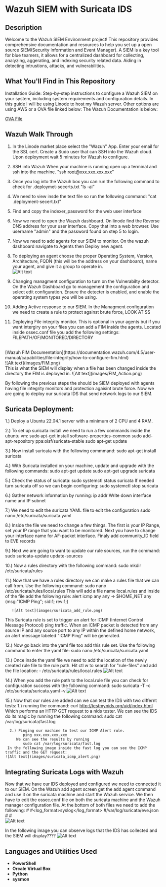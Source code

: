 <h1>Wazuh SIEM with Suricata IDS</h1>




<h2>Description</h2>
Welcome to the Wazuh SIEM Environment project! This repository provides comprehensive documentation and resources to help you set up a open source SIEM(Security Information and Event Manager). A SIEM is a key tool for blue teamers, it allows for a centralized dashboard for collecting, analyzing, aggerating, and indexing security related data. Aiding in detecting intrustions, attacks, and vulnerabilities.
<br />

<h2>What You'll Find in This Repository</h2>
Installation Guide: Step-by-step instructions to configure a Wazuh SIEM on your system, including system requirements and configuration details. In this guide I will be using Linode to host my Wazuh server. Other options are using AWS or a OVA file linked below:
The Wazuh Documentation is below: 

[OVA File](https://documentation.wazuh.com/current/development/packaging/generate-ova.html)
<br />
<h2>Wazuh Walk Through</h2>

1. In the Linode market place select the "Wazuh" App. Enter your email for the SSL cert. Create a Sudo user that can SSH into the Wazuh cloud. Upon deployment wait 5 minutes for Wazuh to configure.
2. SSH into Wazuh
   When your machine is running open up a terminal and ssh into the machine.
   "ssh root@xxx.xxx.xxx.xxx"
3. Once you log into the Wazuh box you can run the following command to check for .deploymet-secerts.txt
   "ls -al"
4. We need to view insde the text file so run the following command:
   "cat .deployment-secert.txt" 
5. Find and copy the indexer_password for the web user interface
6. Now we need to open the Wazuh dashboard. On linode find the Reverse DNS address for your user interface. Copy that into a web browser. Use username "admin" and the password found on step 5 to login.
7. Now we need to add agents for our SIEM to monitor. On the wazuh dashboard navigate to Agents then Deploy new agent.
8. To deploying an agent choose the proper Operating System, Version, Architecture, FQDN (this will be the address on your dashboard), name your agent, and give it a group to operate in.
   <br />
    ![Alt text](images/Agent.png)
   <br />
10. Changing managment configuration to turn on the Vulnerabilty detector. On the Wazuh Dashboard go to management the configuration and select edit configuration. Ensure the detecter is enabled, and enable the operating system types you will be using.
    
12. Adding Active response to our SIEM. In the Managment configuration we need to create a rule to protect against brute force, LOOK AT SS
13. Deploying File integrity monitor. This is optional in your agents but if you want intergiry on your files you can add a FIM inside the agents. Located inside ossec.conf file you add the following settings:    <directories realtime="yes" report_changes="yes" check_all="yes">FILEPATH/OF/MONITORED/DIRECTORY</directories>
<br />
[Wazuh FIM Documentation](https://documentation.wazuh.com/4.5/user-manual/capabilities/file-integrity/how-to-configure-fim.html)
<br />
![Alt text](images/FIM.png)
<br />
This is what the SIEM will display when a file has been changed inside the directory the FIM is deployed in.
 ![Alt text](images/FIM_Action.png)

By following the previous steps the should be SIEM deployed with agents having file integrity monitors and protection agaisint brute force. Now we are going to deploy our suricata IDS that send network logs to our SIEM.

<h2>Suricata Deployment:</h2>

1.) Deploy a Ubuntu 22.04.1 server with a minimum of 2 CPU and 4 RAM.

2.) To set up suricata install we need to run a few commands inside the ubuntu vm:
      sudo apt-get install software-properties-common
      sudo add-apt-repository ppa:oisf/suricata-stable
      sudo apt-get update

3.) Now install suricata with the following commmand:
      sudo apt-get install suricata

4.) With Suricata  installed on your machine, update and upgrade with the following commands:
      sudo apt-get update
      sudo apt-get upgrade suricata

5.) Check the status of suricata:
      sudo systemctl status suricata
    If needed turn suricata off so we can begin configuring: 
      sudo systemctl stop suricata

6.) Gather network information by running:
      ip addr
   Write down interface name and IP subnet

7.) We need to edit the suricata YAML file to edit the configuration
      sudo nano /etc/suricata/suricata.yaml

8.) Inside the file we need to change a few things. The first is your IP Range, set your IP range that you want to be monitored. 
Next you have to change your interface name for AF-packet interface. Finaly add community_ID field to EVE records      

9.) Next we are going to want to update our rule sources, run the command:
      sudo suricata-update update-sources

10.) Now a rules directory with the following command:
      sudo mkdir /etc/suricata/rules

11.) Now that we have a rules directory we can make a rules file that we can call from. Use the following command:
      sudo nano /etc/suricata/rules/local.rules
This will add a file name local.rules and inside of the file add the following rule:
      alert icmp any any -> $HOME_NET any (msg:"ICMP Ping"; sid:1; rev:1;)

       ![Alt text](images/suricata_add_rule.png)

This Suricata rule is set to trigger an alert for ICMP (Internet Control Message Protocol) ping traffic. When an ICMP packet is detected from any source IP and any source port to any IP within the defined home network, an alert message labeled "ICMP Ping" will be generated. 

12.) Now go back into the yaml file too add this rule set. Use the following command to enter the yaml file:
      sudo nano /etc/suricata/suricata.yaml

13.) Once insde the yaml file we need to add the location of the newly created rule file to the rule path. Hit ctl w to search for "rule-files" and add the file location:
      - /etc/suricata/rules/local.rules
![Alt text](images/add_local_rules.png)

14.) When you add the rule path to the local.rule file you can check for configuration success with the following command:
      sudo suricata -T -c /etc/suricata/suricata.yaml -v
![Alt text](images/suricata_up.png)

15.) Now that our rules are added can we can test the IDS with two differnt tests:
      1.) running the command:
            curl http://testmynids.org/uid/index.html
         Which performs an HTTP GET request to a nids tester. We can see the IDS do its magic by running the following command:
            sudo cat /var/log/suricata/fast.log
      
      2.) Pinging our machine to test our ICMP Alert rule. 
            ping xxx.xxx.xxx.xxx
         We can see the results by running 
            sudo cat /var/log/suricata/fast.log
     In the following image inside the fast log you can see the ICMP traffic and the GET request:
    ![Alt text](images/suricata_icmp_alert.png)


<h2>Integrating Suricata Logs with Wazuh</h2>

Now that we have our IDS deployed and configured we need to connected it to our SIEM. On the Wazuh add agent screen get the add agent command and use it on the suricata machine and start the Wazuh service.
We then have to edit the ossec.conf file on both the suricata machine and the Wazuh manager configuration file. 
At the bottom of both files we need to add the following:
   #<localfile>
      #<log_format>syslog</log_format>
      #<location>/var/log/suricata/eve.json</location>
   #</localfile>
#<br/>
 ![Alt text](images/eve_json.png)

In the following image you can observe logs that the IDS has collected and the SIEM will display????
 ![Alt text](images/final.png)


<h2>Languages and Utilities Used</h2>

- <b>PowerShell</b> 
- <b>Orcale Virtual Box</b>
- <b>Python</b>
- <b>sysmon</b>


